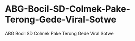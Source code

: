 # ABG-Bocil-SD-Colmek-Pake-Terong-Gede-Viral-Sotwe
ABG Bocil SD Colmek Pake Terong Gede Viral Sotwe
